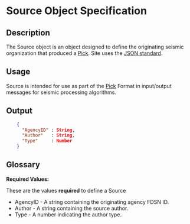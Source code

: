 # Source Object Specification

## Description

The Source object is an object designed to define the originating seismic
organization that produced a [Pick](Pick.md).
Site uses the [JSON standard](http://www.json.org).

## Usage
Source is intended for use as part of the [Pick](Pick.md) Format in input/output
messages for seismic processing algorithms.

## Output
```json
    {
      "AgencyID" : String,
      "Author"   : String,
      "Type"     : Number
    }
```

## Glossary
**Required Values:**

These are the values **required** to define a Source
* AgencyID - A string containing the originating agency FDSN ID.
* Author - A string containing the source author.
* Type - A number indicating the author type.
